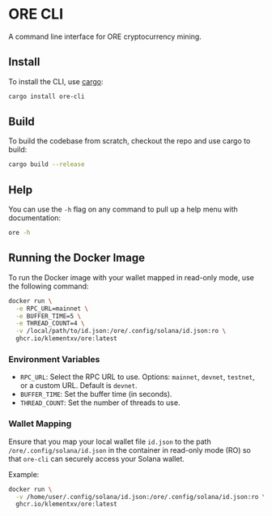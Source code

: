 # ORE CLI

A command line interface for ORE cryptocurrency mining.

## Install

To install the CLI, use [cargo](https://doc.rust-lang.org/cargo/getting-started/installation.html):

```sh
cargo install ore-cli
```

## Build

To build the codebase from scratch, checkout the repo and use cargo to build:

```sh
cargo build --release
```

## Help

You can use the `-h` flag on any command to pull up a help menu with documentation:

```sh
ore -h
```

## Running the Docker Image

To run the Docker image with your wallet mapped in read-only mode, use the following command:

```sh
docker run \
  -e RPC_URL=mainnet \
  -e BUFFER_TIME=5 \
  -e THREAD_COUNT=4 \
  -v /local/path/to/id.json:/ore/.config/solana/id.json:ro \
  ghcr.io/klementxv/ore:latest
```

### Environment Variables

- `RPC_URL`: Select the RPC URL to use. Options: `mainnet`, `devnet`, `testnet`, or a custom URL. Default is `devnet`.
- `BUFFER_TIME`: Set the buffer time (in seconds).
- `THREAD_COUNT`: Set the number of threads to use.

### Wallet Mapping

Ensure that you map your local wallet file `id.json` to the path `/ore/.config/solana/id.json` in the container in read-only mode (RO) so that `ore-cli` can securely access your Solana wallet.

Example:

```sh
docker run \
  -v /home/user/.config/solana/id.json:/ore/.config/solana/id.json:ro \
  ghcr.io/klementxv/ore:latest
```